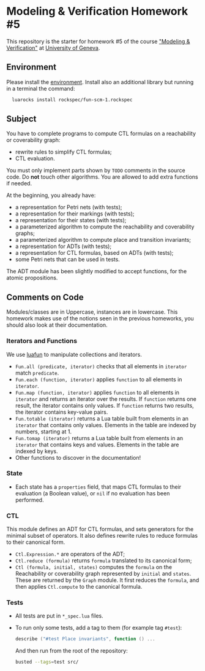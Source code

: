 # Modeling & Verification Homework #5

This repository is the starter for homework #5 of the course
["Modeling & Verification"](https://moodle.unige.ch/course/view.php?id=183)
at [University of Geneva](http://www.unige.ch).

## Environment

Please install the [environment](https://github.com/cui-unige/modeling-verification).
Install also an additional library but running in a terminal the command:

```sh
  luarocks install rockspec/fun-scm-1.rockspec
```

## Subject

You have to complete programs to compute CTL formulas on a reachability or
coverability graph:
* rewrite rules to simplify CTL formulas;
* CTL evaluation.

You must only implement parts shown by `TODO` comments in the source code.
Do **not** touch other algorithms.
You are allowed to add extra functions if needed.

At the beginning, you already have:
* a representation for Petri nets (with tests);
* a representation for their markings (with tests);
* a representation for their states (with tests);
* a parameterized algorithm to compute the reachability and coverability graphs;
* a parameterized algorithm to compute place and transition invariants;
* a representation for ADTs (with tests);
* a representation for CTL formulas, based on ADTs (with tests);
* some Petri nets that can be used in tests.

The ADT module has been slightly modified to accept functions, for the atomic propositions.

## Comments on Code

Modules/classes are in Uppercase, instances are in lowercase.
This homework makes use of the notions seen in the previous homeworks,
you should also look at their documentation.

### Iterators and Functions

We use [luafun](https://github.com/rtsisyk/luafun) to manipulate collections
and iterators.

* `Fun.all (predicate, iterator)` checks that all elements in `iterator`
  match `predicate`.
* `Fun.each (function, iterator)` applies `function` to all elements in
  `iterator`.
* `Fun.map (function, iterator)` applies `function` to all elements in
  `iterator` and returns an iterator over the results.
  If `function` returns one result, the iterator contains only values.
  If `function` returns two results, the iterator contains key-value pairs.
* `Fun.totable (iterator)` returns a Lua table built from elements in an
  `iterator` that contains only values.
  Elements in the table are indexed by numbers, starting at 1.
* `Fun.tomap (iterator)` returns a Lua table built from elements in an
  `iterator` that contains keys and values.
  Elements in the table are indexed by keys.
* Other functions to discover in the documentation!

### State

* Each state has a `properties` field,
  that maps CTL formulas to their evaluation (a Boolean value),
  or `nil` if no evaluation has been performed.

### CTL

This module defines an ADT for CTL formulas,
and sets generators for the minimal subset of operators.
It also defines rewrite rules to reduce formulas to their canonical form.


* `Ctl.Expression.*` are operators of the ADT;
* `Ctl.reduce (formula)` returns `formula` translated to its canonical form;
* `Ctl (formula, initial, states)` computes the `formula` on the Reachability
  or coverability graph represented by `initial` and `states`.
  These are returned by the `Graph` module.
  It first reduces the `formula`,
  and then applies `Ctl.compute` to the canonical formula.

### Tests

* All tests are put in `*_spec.lua` files.
* To run only some tests, add a tag to them (for example tag `#test`):

  ```lua
  describe ("#test Place invariants", function () ...
  ```
  And then run from the root of the repository:

  ```sh
  busted --tags=test src/
  ```

